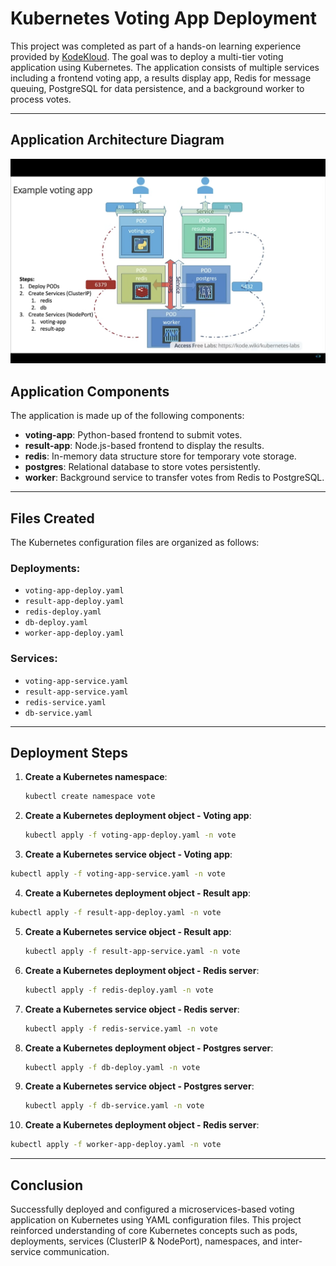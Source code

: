 # Kubernetes Voting App Deployment

This project was completed as part of a hands-on learning experience provided by [KodeKloud](https://kode.wiki/kubernetes-labs). The goal was to deploy a multi-tier voting application using Kubernetes. The application consists of multiple services including a frontend voting app, a results display app, Redis for message queuing, PostgreSQL for data persistence, and a background worker to process votes.

---

## Application Architecture Diagram

![Voting App Architecture](Voting-app-arch.png)

## Application Components

The application is made up of the following components:

- **voting-app**: Python-based frontend to submit votes.
- **result-app**: Node.js-based frontend to display the results.
- **redis**: In-memory data structure store for temporary vote storage.
- **postgres**: Relational database to store votes persistently.
- **worker**: Background service to transfer votes from Redis to PostgreSQL.

---

## Files Created

The Kubernetes configuration files are organized as follows:

### Deployments:
- `voting-app-deploy.yaml`
- `result-app-deploy.yaml`
- `redis-deploy.yaml`
- `db-deploy.yaml`
- `worker-app-deploy.yaml`

### Services:
- `voting-app-service.yaml`
- `result-app-service.yaml`
- `redis-service.yaml`
- `db-service.yaml`

---

## Deployment Steps

1. **Create a Kubernetes namespace**:
   ```bash
   kubectl create namespace vote
   ```
2. **Create a Kubernetes deployment object - Voting app**:
   ```bash
   kubectl apply -f voting-app-deploy.yaml -n vote
   ```
3.  **Create a Kubernetes service object - Voting app**:
   ```bash
   kubectl apply -f voting-app-service.yaml -n vote
   ```
4.  **Create a Kubernetes deployment object - Result app**:
   ```bash
   kubectl apply -f result-app-deploy.yaml -n vote
   ```
5. **Create a Kubernetes service object - Result app**:
   ```bash
   kubectl apply -f result-app-service.yaml -n vote
   ```
6. **Create a Kubernetes deployment object - Redis server**:
   ```bash
   kubectl apply -f redis-deploy.yaml -n vote
   ```
7. **Create a Kubernetes service object - Redis server**:
   ```bash
   kubectl apply -f redis-service.yaml -n vote
   ```
8. **Create a Kubernetes deployment object - Postgres server**:
   ```bash
   kubectl apply -f db-deploy.yaml -n vote
   ```
9. **Create a Kubernetes service object - Postgres server**:
   ```bash
   kubectl apply -f db-service.yaml -n vote
   ```
10. **Create a Kubernetes deployment object - Redis server**:
   ```bash
   kubectl apply -f worker-app-deploy.yaml -n vote
   ```

---

## Conclusion
Successfully deployed and configured a microservices-based voting application on Kubernetes using YAML configuration files. This project reinforced understanding of core Kubernetes concepts such as pods, deployments, services (ClusterIP & NodePort), namespaces, and inter-service communication.



